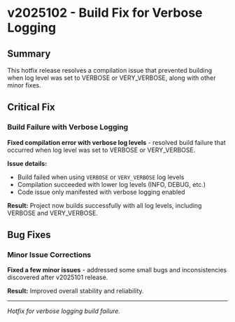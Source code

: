 # v2025102 - Build Fix for Verbose Logging

## Summary

This hotfix release resolves a compilation issue that prevented building when log level was set
to VERBOSE or VERY_VERBOSE, along with other minor fixes.

## Critical Fix

### Build Failure with Verbose Logging

**Fixed compilation error with verbose log levels** - resolved build failure that occurred when
log level was set to VERBOSE or VERY_VERBOSE.

**Issue details:**
- Build failed when using `VERBOSE` or `VERY_VERBOSE` log levels
- Compilation succeeded with lower log levels (INFO, DEBUG, etc.)
- Code issue only manifested with verbose logging enabled

**Result:** Project now builds successfully with all log levels, including VERBOSE and
VERY_VERBOSE.

## Bug Fixes

### Minor Issue Corrections

**Fixed a few minor issues** - addressed some small bugs and inconsistencies discovered after
v2025101 release.

**Result:** Improved overall stability and reliability.

---

*Hotfix for verbose logging build failure.*
